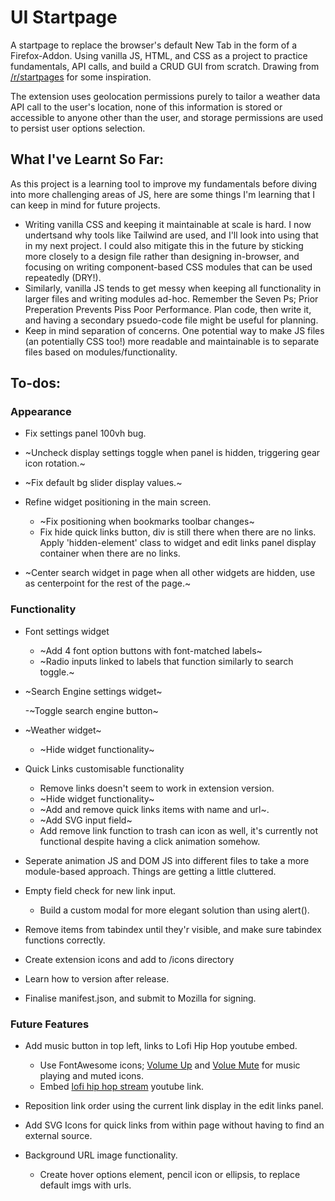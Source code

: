 # UI Startpage

A startpage to replace the browser's default New Tab in the form of a Firefox-Addon. Using vanilla JS, HTML, and CSS as a project to practice fundamentals, API calls, and build a CRUD GUI from scratch. Drawing from [/r/startpages](https://www.reddit.com/r/startpages/) for some inspiration.

The extension uses geolocation permissions purely to tailor a weather data API call to the user's location, none of this information is stored or accessible to anyone other than the user, and storage permissions are used to persist user options selection.

## What I've Learnt So Far:

As this project is a learning tool to improve my fundamentals before diving into more challenging areas of JS, here are some things I'm learning that I can keep in mind for future projects.

- Writing vanilla CSS and keeping it maintainable at scale is hard. I now undertsand why tools like Tailwind are used, and I'll look into using that in my next project. I could also mitigate this in the future by sticking more closely to a design file rather than designing in-browser, and focusing on writing component-based CSS modules that can be used repeatedly (DRY!).
- Similarly, vanilla JS tends to get messy when keeping all functionality in larger files and writing modules ad-hoc. Remember the Seven Ps; Prior Preperation Prevents Piss Poor Performance. Plan code, then write it, and having a secondary psuedo-code file might be useful for planning.
- Keep in mind separation of concerns. One potential way to make JS files (an potentially CSS too!) more readable and maintainable is to separate files based on modules/functionality.

## To-dos:

### Appearance

-   Fix settings panel 100vh bug.
-   ~Uncheck display settings toggle when panel is hidden, triggering gear icon rotation.~
-   ~Fix default bg slider display values.~
-   Refine widget positioning in the main screen.

    -   ~Fix positioning when bookmarks toolbar changes~
    -   Fix hide quick links button, div is still there when there are no links. Apply 'hidden-element' class to widget and edit links panel display container when there are no links.

-   ~Center search widget in page when all other widgets are hidden, use as centerpoint for the rest of the page.~

### Functionality

-   Font settings widget

    -   ~Add 4 font option buttons with font-matched labels~
    -   ~Radio inputs linked to labels that function similarly to search toggle.~

-   ~Search Engine settings widget~

    -~Toggle search engine button~

-   ~Weather widget~

    -   ~Hide widget functionality~

-   Quick Links customisable functionality

    -   Remove links doesn't seem to work in extension version.
    -   ~Hide widget functionality~
    -   ~Add and remove quick links items with name and url~.
    -   ~Add SVG input field~
    -   Add remove link function to trash can icon as well, it's currently not functional despite having a click animation somehow.
-   Seperate animation JS and DOM JS into different files to take a more module-based approach. Things are getting a little cluttered.
-   Empty field check for new link input.
    -	Build a custom modal for more elegant solution than using alert().
-   Remove items from tabindex until they'r visible, and make sure tabindex functions correctly.
-   Create extension icons and add to /icons directory
-   Learn how to version after release.
-   Finalise manifest.json, and submit to Mozilla for signing.

### Future Features

-   Add music button in top left, links to Lofi Hip Hop youtube embed.

    -   Use FontAwesome icons; [Volume Up](https://fontawesome.com/v5/icons/volume-up?s=solid) and [Volue Mute](https://fontawesome.com/v5/icons/volume-mute?s=solid) for music playing and muted icons.
    -   Embed [lofi hip hop stream](https://www.youtube.com/watch?v=jfKfPfyJRdk) youtube link.

-   Reposition link order using the current link display in the edit links panel.

-   Add SVG Icons for quick links from within page without having to find an external source.

-   Background URL image functionality.
    -   Create hover options element, pencil icon or ellipsis, to replace default imgs with urls.
